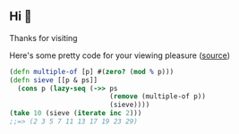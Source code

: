 ## Hi 👋

Thanks for visiting

Here's some pretty code for your viewing pleasure ([source](https://www.youtube.com/watch?v=tPQaem-SgKw))

```clojure
(defn multiple-of [p] #(zero? (mod % p)))
(defn sieve [[p & ps]]
  (cons p (lazy-seq (->> ps
                         (remove (multiple-of p))
                         (sieve))))
(take 10 (sieve (iterate inc 2)))
;;=> (2 3 5 7 11 13 17 19 23 29)      
```


<!--
![GitHub stats](https://github-readme-stats.vercel.app/api?username=tupini07&hide=stars&show_icons=true&theme=dracula&count_private=true&show_icons=true)
-->

<!-- ![GitHub languages](https://github-readme-stats.vercel.app/api/top-langs/?username=tupini07&layout=compact&theme=dracula&hide=html,jupyter%20notebook,PLpgSQL,Perl,JavaScript,Lua,Tex) -->



<!--
**tupini07/tupini07** is a ✨ _special_ ✨ repository because its `README.md` (this file) appears on your GitHub profile.

Here are some ideas to get you started:

- 🔭 I’m currently working on ...
- 🌱 I’m currently learning ...
- 👯 I’m looking to collaborate on ...
- 🤔 I’m looking for help with ...
- 💬 Ask me about ...
- 📫 How to reach me: ...
- 😄 Pronouns: ...
- ⚡ Fun fact: ...
-->
